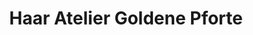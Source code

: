 ---
title: "Haar Atelier Goldene Pforte"
url: /pforzheim/haar-atelier-goldene-pforte/
shop: Friseur
---
